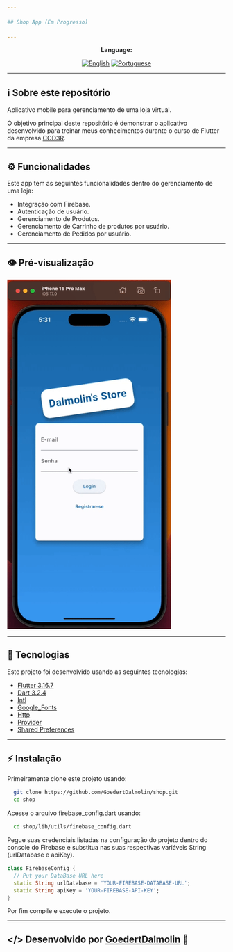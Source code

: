 ```yaml
---

## Shop App (Em Progresso)

---
```


<div align="center">

**Language:**

[![English](https://img.shields.io/badge/Language-English-blueviolet?style=for-the-badge)](README.md)
[![Portuguese](https://img.shields.io/badge/Language-Português-blue?style=for-the-badge)](README.pt-br.md)

</div>

---
## ℹ️ Sobre este repositório
Aplicativo mobile para gerenciamento de uma loja virtual.

O objetivo principal deste repositório é demonstrar o aplicativo desenvolvido para treinar meus conhecimentos durante o curso de Flutter da empresa [COD3R](https://www.udemy.com/course/curso-flutter/).

---
## ⚙️ Funcionalidades
Este app tem as seguintes funcionalidades dentro do gerenciamento de uma loja:

- Integração com Firebase.
- Autenticação de usuário.
- Gerenciamento de Produtos.
- Gerenciamento de Carrinho de produtos por usuário.
- Gerenciamento de Pedidos por usuário.

---
## 👁️ Pré-visualização

<img src='.github/auth_page_gif.gif'/>

---
## 🧪 Tecnologias
Este projeto foi desenvolvido usando as seguintes tecnologias:

- [Flutter 3.16.7](https://docs.flutter.dev/)
- [Dart 3.2.4](https://dart.dev/)
- [Intl](https://pub.dev/packages/intl)
- [Google_Fonts](https://pub.dev/packages/google_fonts)
- [Http](https://pub.dev/packages/http)
- [Provider](https://pub.dev/packages/provider)
- [Shared Preferences](https://pub.dev/packages/shared_preferences)

---
## ⚡ Instalação

Primeiramente clone este projeto usando:

```bash
  git clone https://github.com/GoedertDalmolin/shop.git
  cd shop
```

Acesse o arquivo firebase_config.dart usando:

```bash
  cd shop/lib/utils/firebase_config.dart
```

Pegue suas credenciais listadas na configuração do projeto dentro do console do Firebase e substitua nas suas respectivas variáveis String (urlDatabase e apiKey).

```dart
class FirebaseConfig {
  // Put your DataBase URL here
  static String urlDatabase = 'YOUR-FIREBASE-DATABASE-URL';
  static String apiKey = 'YOUR-FIREBASE-API-KEY';
}
```

Por fim compile e execute o projeto.

---
</> Desenvolvido por [GoedertDalmolin](https://github.com/GoedertDalmolin) 👋
---
